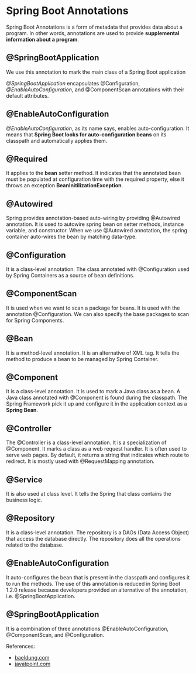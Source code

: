 # Spring Boot Annotations

Spring Boot Annotations is a form of metadata that provides data about a program. In other words, annotations are used to provide **supplemental information about a program**.

## @SpringBootApplication

We use this annotation to mark the main class of a Spring Boot application

_@SpringBootApplication_ encapsulates @Configuration, _@EnableAutoConfiguration_, and @ComponentScan annotations with their default attributes.

## @EnableAutoConfiguration

_@EnableAutoConfiguration_, as its name says, enables auto-configuration. It means that **Spring Boot looks for auto-configuration beans** on its classpath and automatically applies them.

## @Required

It applies to the **bean** setter method. It indicates that the annotated bean must be populated at configuration time with the required property, else it throws an exception **BeanInitilizationException**.

## @Autowired

Spring provides annotation-based auto-wiring by providing @Autowired annotation. It is used to autowire spring bean on setter methods, instance variable, and constructor. When we use @Autowired annotation, the spring container auto-wires the bean by matching data-type.

## @Configuration

It is a class-level annotation. The class annotated with @Configuration used by Spring Containers as a source of bean definitions.

## @ComponentScan

It is used when we want to scan a package for beans. It is used with the annotation @Configuration. We can also specify the base packages to scan for Spring Components.

## @Bean

It is a method-level annotation. It is an alternative of XML <bean> tag. It tells the method to produce a bean to be managed by Spring Container.

## @Component

It is a class-level annotation. It is used to mark a Java class as a bean. A Java class annotated with @Component is found during the classpath. The Spring Framework pick it up and configure it in the application context as a **Spring Bean**.

## @Controller

The @Controller is a class-level annotation. It is a specialization of @Component. It marks a class as a web request handler. It is often used to serve web pages. By default, it returns a string that indicates which route to redirect. It is mostly used with @RequestMapping annotation.

## @Service

It is also used at class level. It tells the Spring that class contains the business logic.

## @Repository

It is a class-level annotation. The repository is a DAOs (Data Access Object) that access the database directly. The repository does all the operations related to the database.

## @EnableAutoConfiguration

It auto-configures the bean that is present in the classpath and configures it to run the methods. The use of this annotation is reduced in Spring Boot 1.2.0 release because developers provided an alternative of the annotation, i.e. @SpringBootApplication.

## @SpringBootApplication

It is a combination of three annotations @EnableAutoConfiguration, @ComponentScan, and @Configuration.

References:

- [baeldung.com](https://www.baeldung.com/spring-boot-annotations)
- [javatpoint.com](https://www.javatpoint.com/spring-boot-annotations)
